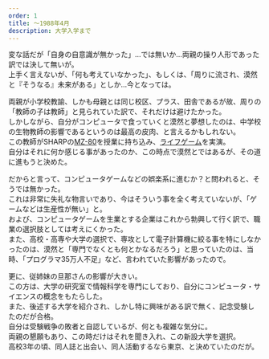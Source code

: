 ```yaml
---
order: 1
title: 〜1988年4月
description: 大学入学まで
---
```


変な話だが「自身の自意識が無かった」…では無いか…両親の操り人形であった訳では決して無いが。  
上手く言えないが、「何も考えていなかった」、もしくは、「周りに流され、漠然と『そうなる』未来がある」としか…今となっては。

両親が小学校教諭、しかも母親とは同じ校区、プラス、田舎であるが故、周りの「教師の子は教師」と見られていた訳で、それだけは避けたかった。  
しかしながら、自分がコンピュータで食っていくと漠然と夢想したのは、中学校の生物教師の影響であるというのは最高の皮肉、と言えるかもしれない。  
この教師がSHARPの[MZ-80](https://ja.wikipedia.org/wiki/MZ-80)を授業に持ち込み、[ライフゲーム](https://ja.wikipedia.org/wiki/%E3%83%A9%E3%82%A4%E3%83%95%E3%82%B2%E3%83%BC%E3%83%A0)を実演。  
自分はそれに何か感じる事があったのか、この時点で漠然とではあるが、その道に進もうと決めた。

だからと言って、コンピュータゲームなどの娯楽系に進むか？と問われると、そうでは無かった。  
これは非常に失礼な物言いであり、今はそういう事を全く考えていないが、「ゲームなどは生産性が無い」と。  
および、コンピュータゲームを生業とする企業はこれから勃興して行く訳で、職業の選択肢としては考えにくかった。  
また、高校・高専や大学の選択で、専攻として電子計算機に絞る事を特にしなかったのは、漠然と「専門でなくとも何とかなるだろう」と思っていたのは、当時、「プログラマ35万人不足」など、言われていた影響があったので。

更に、従姉妹の旦那さんの影響が大きい。  
この方は、大学の研究室で情報科学を専門にしており、自分にコンピュータ・サイエンスの概念をもたらした。  
また、後述する大学を紹介され、しかし特に興味がある訳で無く、記念受験したのだが合格。  
自分は受験戦争の敗者と自認しているが、何とも複雑な気分に。  
両親の懇願もあり、この時だけはそれを聞き入れ、この新設大学を選択。  
高校3年の頃、同人誌と出会い、同人活動するなら東京、と決めていたのだが。
